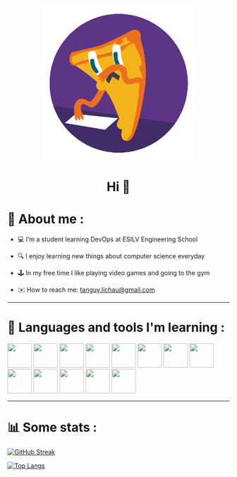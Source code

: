 <div id="header" align="center">
  <img src="pizza.gif" width="350"/>
</div>
<h1 align="center">
  Hi 👋 
</h1>

# 🧑 About me :

- 💻 I’m a student learning DevOps at ESILV Engineering School

- 🔍 I enjoy learning new things about computer science everyday

- 🕹️ In my free time I like playing video games and going to the gym

- ✉️ How to reach me: tanguy.lichau@gmail.com

---

# 🧰 Languages and tools I'm learning :

<div align="left" >
    <img src="https://cdn.jsdelivr.net/gh/devicons/devicon/icons/vscode/vscode-original.svg" width="55" height="55" />
     <img src="https://cdn.jsdelivr.net/gh/devicons/devicon/icons/git/git-original.svg" width="55" height="55"/>
    <img src="https://cdn.jsdelivr.net/gh/devicons/devicon/icons/python/python-original.svg" width="55" height="55"/>
    <img src="https://cdn.jsdelivr.net/gh/devicons/devicon/icons/csharp/csharp-original.svg" width="55" height="55"/>          
    <img src="https://cdn.jsdelivr.net/gh/devicons/devicon/icons/html5/html5-original.svg" width="55" height="55"/>
    <img src="https://cdn.jsdelivr.net/gh/devicons/devicon/icons/css3/css3-original.svg" width="55" height="55"/>
    <img src="https://cdn.jsdelivr.net/gh/devicons/devicon/icons/javascript/javascript-original.svg" width="55" height="55"/>
    <img src="https://cdn.jsdelivr.net/gh/devicons/devicon/icons/nodejs/nodejs-original-wordmark.svg" width="55" height="55"/>      
    <img src="https://cdn.jsdelivr.net/gh/devicons/devicon/icons/svelte/svelte-original.svg" width="55" height="55"/>
    <img src="https://cdn.jsdelivr.net/gh/devicons/devicon/icons/mongodb/mongodb-original.svg" width="55" height="55"/>
    <img src="https://cdn.jsdelivr.net/gh/devicons/devicon/icons/mysql/mysql-original.svg" width="55" height="55"/> 
    <img src="https://cdn.jsdelivr.net/gh/devicons/devicon/icons/docker/docker-original.svg" width="55" height="55"/>
    <img src="https://cdn.jsdelivr.net/gh/devicons/devicon/icons/kubernetes/kubernetes-plain.svg" width="55" height="55"/>
</div>

---

# 📊 Some stats :

[![GitHub Streak](http://github-readme-streak-stats.herokuapp.com?user=TanguyLichau&theme=highcontrast&hide_border=true&currStreakLabel=e59e00)](https://git.io/streak-stats)

[![Top Langs](https://github-readme-stats.vercel.app/api/top-langs/?username=TanguyLichau&layout=compact&theme=vision-friendly-dark&hide_border=true&count_private=true&exclude_repo=GuessTheFlag&title_color=e59e00)](https://github.com/anuraghazra/github-readme-stats)
